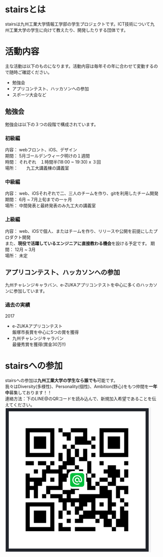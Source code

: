 # stairsとは
stairsは九州工業大学情報工学部の学生プロジェクトです。ICT技術について九州工業大学の学生に向けて教えたり、開発したりする団体です。

# 活動内容
主な活動は以下のものになります。活動内容は毎年その年に合わせて変動するので随時ご確認ください。
 - 勉強会
 - アプリコンテスト、ハッカソンへの参加
 - スポーツ大会など

## 勉強会
勉強会は以下の３つの段階で構成されています。

### 初級編
内容： webフロント、iOS、デザイン  
期間： 5月ゴールデンウィーク明けの１週間  
時間： それぞれ　１時間半(18:00 ~ 19:30) x ３回  
場所：　　九工大講義棟の講義室

### 中級編
内容： web、iOSそれぞれで二、三人のチームを作り、gitを利用したチーム開発  
期間： 6月 ~ 7月上旬までの一ヶ月  
場所： 中間発表と最終発表のみ九工大の講義室  

### 上級編
内容： web、iOSで個人、またはチームを作り、リリースや公開を前提にしたプロダクト開発  
また、**現役で活躍しているエンジニアに直接教わる機会**を設ける予定です。
期間： 12月 ~ 3月  
場所： 未定  

## アプリコンテスト、ハッカソンへの参加
九州チャレンジキャラバン、e-ZUKAアプリコンテストを中心に多くのハッカソンに参加しています。

### 過去の実績  
2017
- e-ZUKAアプリコンテスト  
 飯塚市長賞を中心に5つの賞を獲得
- 九州チャレンジキャラバン  
 最優秀賞を獲得(賞金30万!!)

# stairsへの参加
 stairsへの参加は**九州工業大学の学生なら誰でも**可能です。  
 我々はDiversity(多様性)、Personality(個性)、Ambition(野心)をもつ仲間を**一年中**募集しております！！  
 連絡方法：下のLINE@のQRコードを読み込んで、新規加入希望であることを伝えてください。
 ![LINE@QRコード](line@_contact2018.jpeg)

